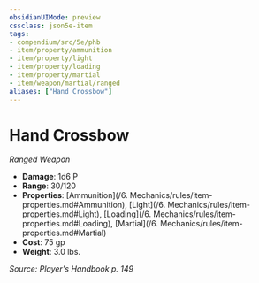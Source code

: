 ```yaml
---
obsidianUIMode: preview
cssclass: json5e-item
tags:
- compendium/src/5e/phb
- item/property/ammunition
- item/property/light
- item/property/loading
- item/property/martial
- item/weapon/martial/ranged
aliases: ["Hand Crossbow"]
---
```

# Hand Crossbow
*Ranged Weapon*  

- **Damage**: 1d6 P
- **Range**: 30/120
- **Properties**: [Ammunition](/6. Mechanics/rules/item-properties.md#Ammunition), [Light](/6. Mechanics/rules/item-properties.md#Light), [Loading](/6. Mechanics/rules/item-properties.md#Loading), [Martial](/6. Mechanics/rules/item-properties.md#Martial)
- **Cost**: 75 gp
- **Weight**: 3.0 lbs.

*Source: Player's Handbook p. 149*